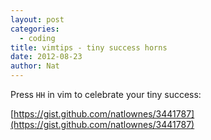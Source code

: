 ```yaml
---
layout: post
categories:
  - coding
title: vimtips - tiny success horns
date: 2012-08-23
author: Nat
---
```


Press `HH` in vim to celebrate your tiny success:

<script src="https://gist.github.com/natlownes/3441787.js">
</script>

[https://gist.github.com/natlownes/3441787](https://gist.github.com/natlownes/3441787)
